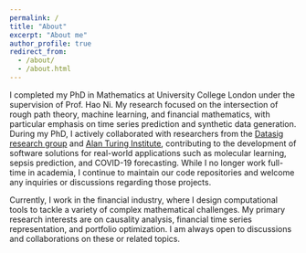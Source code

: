 ```yaml
---
permalink: /
title: "About"
excerpt: "About me"
author_profile: true
redirect_from: 
  - /about/
  - /about.html
---
```

I completed my PhD in Mathematics at University College London under the supervision of Prof. Hao Ni. My research focused on the intersection of rough path theory, machine learning, and financial mathematics, with particular emphasis on time series prediction and synthetic data generation. During my PhD, I actively collaborated with researchers from the [Datasig research group](https://datasig.ac.uk/) and [Alan Turing Institute](https://www.turing.ac.uk/), contributing to the development of software solutions for real-world applications such as molecular learning, sepsis prediction, and COVID-19 forecasting. While I no longer work full-time in academia, I continue to maintain our code repositories and welcome any inquiries or discussions regarding those projects.

Currently, I work in the financial industry, where I design computational tools to tackle a variety of complex mathematical challenges. My primary research interests are on causality analysis, financial time series representation, and portfolio optimization. I am always open to discussions and collaborations on these or related topics.


